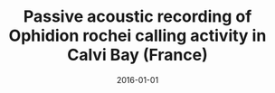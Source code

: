 ﻿---
title: "Passive acoustic recording of Ophidion rochei calling activity in Calvi Bay (France)"
date: 2016-01-01
publishDate: 2020-02-22T09:51:32.610179Z
authors: ["Loïc Kéver", "Pierre Lejeune", "Loïc N. Michel", "E. Parmentier"]
publication_types: ["2"]
abstract: ""
featured: false
publication: "*Marine Ecology*"
doi: "10.1111/maec.12341"
tags: ["2016"]
---


